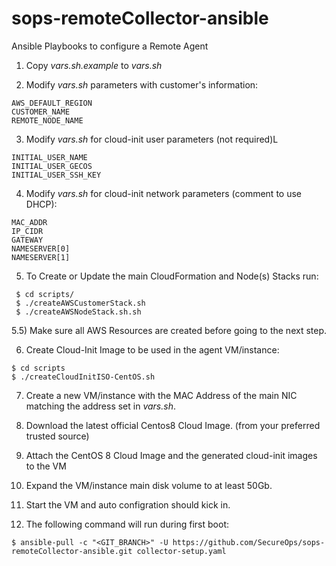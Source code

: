 # sops-remoteCollector-ansible
Ansible Playbooks to configure a Remote Agent

1) Copy _vars.sh.example_ to _vars.sh_

2) Modify _vars.sh_ parameters with customer's information:
  ```
  AWS_DEFAULT_REGION
  CUSTOMER_NAME
  REMOTE_NODE_NAME
  ```

3) Modify _vars.sh_ for cloud-init user parameters (not required)L
  ```
  INITIAL_USER_NAME
  INITIAL_USER_GECOS
  INITIAL_USER_SSH_KEY
  ```

4) Modify _vars.sh_ for cloud-init network parameters (comment to use DHCP):
  ```
  MAC_ADDR
  IP_CIDR
  GATEWAY
  NAMESERVER[0]
  NAMESERVER[1]
  ```

5) To Create or Update the main CloudFormation and Node(s) Stacks run:
  ```
   $ cd scripts/
   $ ./createAWSCustomerStack.sh
   $ ./createAWSNodeStack.sh.sh
  ```

5.5) Make sure all AWS Resources are created before going to the next step.

6) Create Cloud-Init Image to be used in the agent VM/instance:
  ```
  $ cd scripts
  $ ./createCloudInitISO-CentOS.sh
  ```

7) Create a new VM/instance with the MAC Address of the main NIC matching the address set in _vars.sh_.

8) Download the latest official Centos8 Cloud Image. (from your preferred trusted source)

9) Attach the CentOS 8 Cloud Image and the generated cloud-init images to the VM

10) Expand the VM/instance main disk volume to at least 50Gb.

11) Start the VM and auto configration should kick in.

12) The following command will run during first boot: 
  ```
  $ ansible-pull -c "<GIT_BRANCH>" -U https://github.com/SecureOps/sops-remoteCollector-ansible.git collector-setup.yaml
  ```

